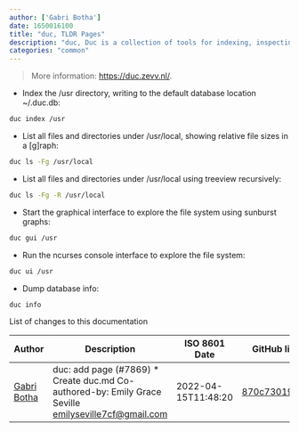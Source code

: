 ```yaml
---
author: ['Gabri Botha']
date: 1650016100
title: "duc, TLDR Pages"
description: "duc, Duc is a collection of tools for indexing, inspecting and visualizing disk usage. Duc maintains a database of accumulated sizes of directories of the file system, allowing queries this database, or create fancy graphs to show where data is."
categories: "common"
---
```

> More information: <https://duc.zevv.nl/>.

- Index the /usr directory, writing to the default database location ~/.duc.db:

```bash
duc index /usr
```

- List all files and directories under /usr/local, showing relative file sizes in a [g]raph:

```bash
duc ls -Fg /usr/local
```

- List all files and directories under /usr/local using treeview recursively:

```bash
duc ls -Fg -R /usr/local
```

- Start the graphical interface to explore the file system using sunburst graphs:

```bash
duc gui /usr
```

- Run the ncurses console interface to explore the file system:

```bash
duc ui /usr
```

- Dump database info:

```bash
duc info
```
List of changes to this documentation


Author | Description | ISO 8601 Date | GitHub link
------|-----|-----|-----
[Gabri Botha](mailto:AngelODeath@outlook.com) | duc: add page (#7869) * Create duc.md Co-authored-by: Emily Grace Seville <emilyseville7cf@gmail.com> | 2022-04-15T11:48:20 | [870c73019138](https://github.com/tldr-pages/tldr/commit/870c73019138151a3abddc312ca37a32bcef9dd5)

